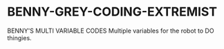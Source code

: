 # BENNY-GREY-CODING-EXTREMIST
BENNY'S MULTI VARIABLE CODES
Multiple variables for the robot to DO thingies.
